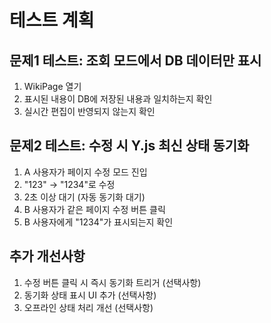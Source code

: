 # 테스트 계획

## 문제1 테스트: 조회 모드에서 DB 데이터만 표시
1. WikiPage 열기
2. 표시된 내용이 DB에 저장된 내용과 일치하는지 확인
3. 실시간 편집이 반영되지 않는지 확인

## 문제2 테스트: 수정 시 Y.js 최신 상태 동기화
1. A 사용자가 페이지 수정 모드 진입
2. "123" → "1234"로 수정
3. 2초 이상 대기 (자동 동기화 대기)
4. B 사용자가 같은 페이지 수정 버튼 클릭
5. B 사용자에게 "1234"가 표시되는지 확인

## 추가 개선사항
1. 수정 버튼 클릭 시 즉시 동기화 트리거 (선택사항)
2. 동기화 상태 표시 UI 추가 (선택사항)
3. 오프라인 상태 처리 개선 (선택사항)